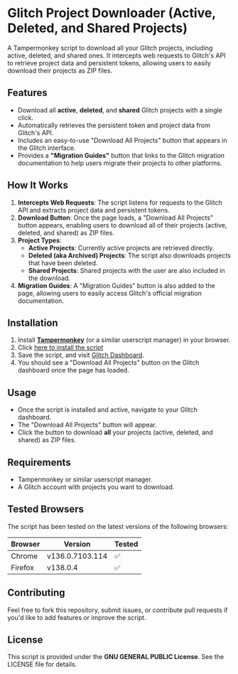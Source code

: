 # Glitch Project Downloader (Active, Deleted, and Shared Projects)

A Tampermonkey script to download all your Glitch projects, including active, deleted, and shared ones. It intercepts web requests to Glitch's API to retrieve project data and persistent tokens, allowing users to easily download their projects as ZIP files.

## Features
- Download all **active**, **deleted**, and **shared** Glitch projects with a single click.
- Automatically retrieves the persistent token and project data from Glitch's API.
- Includes an easy-to-use "Download All Projects" button that appears in the Glitch interface.
- Provides a **"Migration Guides"** button that links to the Glitch migration documentation to help users migrate their projects to other platforms.


## How It Works
1. **Intercepts Web Requests**: The script listens for requests to the Glitch API and extracts project data and persistent tokens.
2. **Download Button**: Once the page loads, a "Download All Projects" button appears, enabling users to download all of their projects (active, deleted, and shared) as ZIP files.
3. **Project Types**:
   - **Active Projects**: Currently active projects are retrieved directly.
   - **Deleted (aka Archived) Projects**: The script also downloads projects that have been deleted.
   - **Shared Projects**: Shared projects with the user are also included in the download.
4. **Migration Guides**: A "Migration Guides" button is also added to the page, allowing users to easily access Glitch's official migration documentation.


## Installation

1. Install **[Tampermonkey](https://www.tampermonkey.net/)** (or a similar userscript manager) in your browser.
2. Click [here to install the script](https://github.com/ethical38/glitch-project-downloader/releases/latest/download/glitch-project-downloader.user.js)
3. Save the script, and visit [Glitch Dashboard](https://glitch.com/dashboard).
4. You should see a "Download All Projects" button on the Glitch dashboard once the page has loaded.

## Usage

- Once the script is installed and active, navigate to your Glitch dashboard.
- The "Download All Projects" button will appear.
- Click the button to download **all** your projects (active, deleted, and shared) as ZIP files.

## Requirements
- Tampermonkey or similar userscript manager.
- A Glitch account with projects you want to download.

## Tested Browsers

The script has been tested on the latest versions of the following browsers:

| Browser    | Version           | Tested |
|------------|-------------------|--------|
| Chrome     | v136.0.7103.114    | ✅      |
| Firefox    | v138.0.4    | ✅      |

## Contributing

Feel free to fork this repository, submit issues, or contribute pull requests if you'd like to add features or improve the script.

## License

This script is provided under the **GNU GENERAL PUBLIC License**. See the LICENSE file for details.
